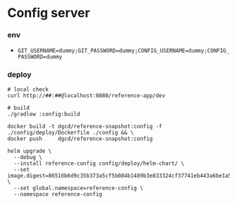 # Config server

### env

- `GIT_USERNAME=dummy;GIT_PASSWORD=dummy;CONFIG_USERNAME=dummy;CONFIG_PASSWORD=dummy`

### deploy

```shell
# local check
curl http://##:##@localhost:8080/reference-app/dev

# build
./gradlew :config:build

docker build -t dgcd/reference-snapshot:config -f ./config/deploy/Dockerfile ./config && \
docker push     dgcd/reference-snapshot:config

helm upgrade \
  --debug \
  --install reference-config config/deploy/helm-chart/ \
  --set image.digest=86516b6d9c35b373a5cf5b084b1489b3e833324cf37741eb443a6be1a51916ac \
  --set global.namespace=reference-config \
  --namespace reference-config
```
